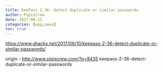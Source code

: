 ```yaml
---
title: KeePass 2.36- detect duplicate or similar passwords
author: PipisCrew
date: 2017-06-11
categories: [app,news]
toc: true
---
```


https://www.ghacks.net/2017/06/10/keepass-2-36-detect-duplicate-or-similar-passwords/

origin - http://www.pipiscrew.com/?p=8435 keepass-2-36-detect-duplicate-or-similar-passwords